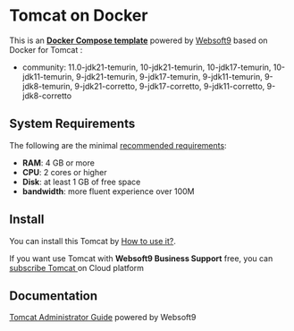 # Tomcat  on Docker  

This is an **[Docker Compose template](https://github.com/Websoft9/docker-library)** powered by [Websoft9](https://www.websoft9.com) based on Docker for Tomcat :


 - community:  11.0-jdk21-temurin, 10-jdk21-temurin, 10-jdk17-temurin, 10-jdk11-temurin, 9-jdk21-temurin, 9-jdk17-temurin, 9-jdk11-temurin, 9-jdk8-temurin, 9-jdk21-corretto, 9-jdk17-corretto, 9-jdk11-corretto, 9-jdk8-corretto


## System Requirements

The following are the minimal [recommended requirements](https://tomcat.apache.org/):

* **RAM**: 4 GB or more
* **CPU**: 2 cores or higher
* **Disk**: at least 1 GB of free space
* **bandwidth**: more fluent experience over 100M  

## Install

You can install this Tomcat  by [How to use it?](https://github.com/Websoft9/docker-library#how-to-use-it).   

If you want use Tomcat  with **Websoft9 Business Support** free, you can [subscribe Tomcat ](https://www.websoft9.com/apps) on Cloud platform

## Documentation

[Tomcat  Administrator Guide](https://support.websoft9.com/docs/tomcat) powered by Websoft9
